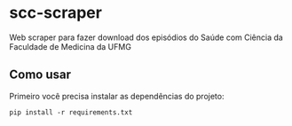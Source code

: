 # scc-scraper
Web scraper para fazer download dos episódios do Saúde com Ciência da Faculdade de Medicina da UFMG

## Como usar
Primeiro você precisa instalar as dependências do projeto:
```
pip install -r requirements.txt
```
